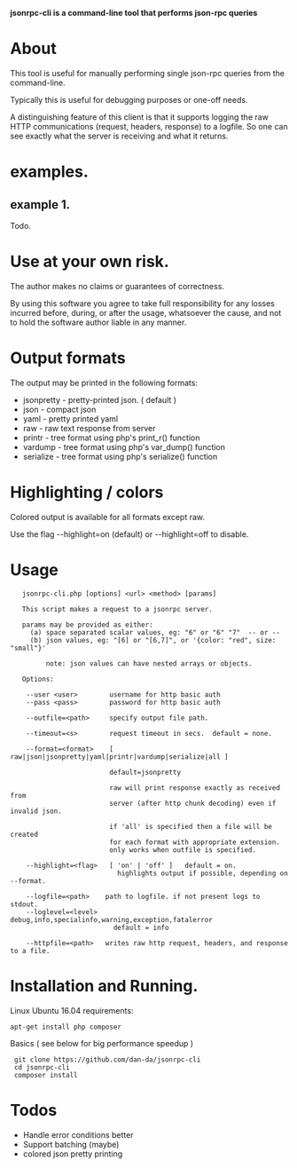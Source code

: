 **jsonrpc-cli is a command-line tool that performs json-rpc queries**


# About

This tool is useful for manually performing single json-rpc queries from the command-line.

Typically this is useful for debugging purposes or one-off needs.

A distinguishing feature of this client is that it supports logging the raw HTTP communications
(request, headers, response) to a logfile.  So one can see exactly what the server is
receiving and what it returns.


# examples.

## example 1.

Todo.



# Use at your own risk.

The author makes no claims or guarantees of correctness.

By using this software you agree to take full responsibility for any losses
incurred before, during, or after the usage, whatsoever the cause, and not to
hold the software author liable in any manner.


# Output formats

The output may be printed in the following formats:
* jsonpretty - pretty-printed json.  ( default )
* json       - compact json
* yaml       - pretty printed yaml
* raw        - raw text response from server
* printr     - tree format using php's print_r() function
* vardump    - tree format using php's var_dump() function
* serialize  - tree format using php's serialize() function

# Highlighting / colors

Colored output is available for all formats except raw.

Use the flag --highlight=on (default) or --highlight=off to disable.

# Usage

```
   jsonrpc-cli.php [options] <url> <method> [params]

   This script makes a request to a jsonrpc server.
   
   params may be provided as either:
     (a) space separated scalar values, eg: "6" or "6" "7"  -- or --
     (b) json values, eg: "[6] or "[6,7]", or '{color: "red", size: "small"}'
         
         note: json values can have nested arrays or objects. 

   Options:
   
    --user <user>        username for http basic auth
    --pass <pass>        password for http basic auth

    --outfile=<path>     specify output file path.
    
    --timeout=<s>        request timeout in secs.  default = none.
    
    --format=<format>    [ raw|json|jsonpretty|yaml|printr|vardump|serialize|all ]
                           
                         default=jsonpretty
                         
                         raw will print response exactly as received from
                         server (after http chunk decoding) even if invalid json.
    
                         if 'all' is specified then a file will be created
                         for each format with appropriate extension.
                         only works when outfile is specified.
                         
    --highlight=<flag>   [ 'on' | 'off' ]   default = on.
                           highlights output if possible, depending on --format.

    --logfile=<path>    path to logfile. if not present logs to stdout.
    --loglevel=<level>  debug,info,specialinfo,warning,exception,fatalerror
                          default = info
                          
    --httpfile=<path>   writes raw http request, headers, and response to a file.
```


# Installation and Running.

Linux Ubuntu 16.04 requirements:
```
apt-get install php composer
```

Basics   ( see below for big performance speedup )
```
 git clone https://github.com/dan-da/jsonrpc-cli
 cd jsonrpc-cli
 composer install
```



# Todos

* Handle error conditions better
* Support batching (maybe)
* colored json pretty printing
